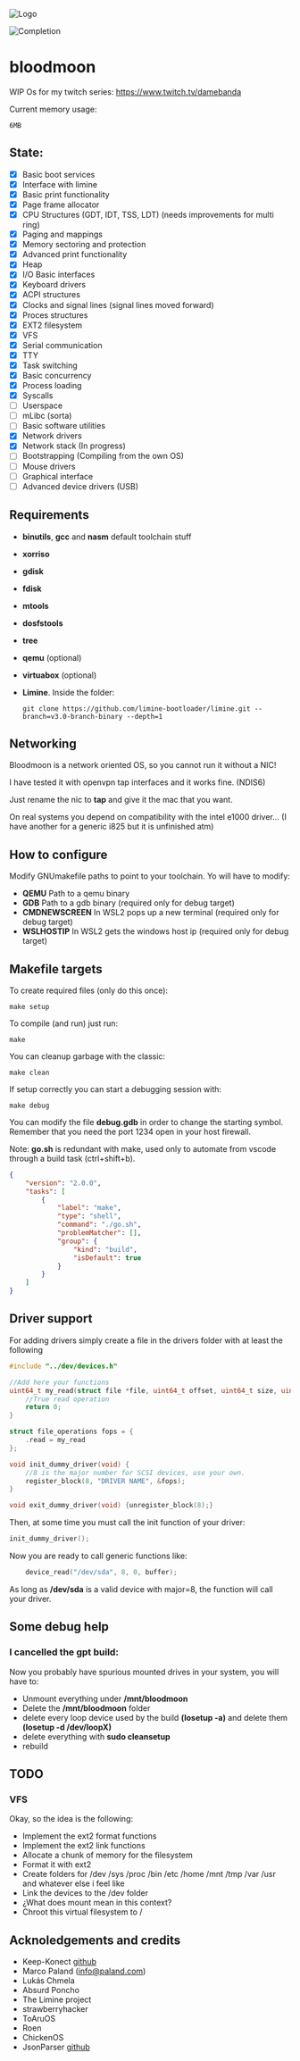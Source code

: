 ![Logo](https://github.com/TretornESP/bloodmoon/raw/main/logo.png)

![Completion](https://github.com/TretornESP/bloodmoon/raw/main/badge.svg)

# bloodmoon


WIP Os for my twitch series: https://www.twitch.tv/damebanda

Current memory usage:
```
6MB
```

## State:

- [x] Basic boot services
- [x] Interface with limine
- [x] Basic print functionality
- [x] Page frame allocator
- [x] CPU Structures (GDT, IDT, TSS, LDT) (needs improvements for multi ring)
- [x] Paging and mappings
- [x] Memory sectoring and protection
- [x] Advanced print functionality
- [x] Heap
- [x] I/O Basic interfaces
- [x] Keyboard drivers
- [x] ACPI structures
- [x] Clocks and signal lines (signal lines moved forward)
- [x] Proces structures
- [x] EXT2 filesystem
- [x] VFS
- [x] Serial communication
- [x] TTY
- [X] Task switching
- [X] Basic concurrency
- [X] Process loading
- [X] Syscalls
- [ ] Userspace
- [ ] mLibc (sorta)
- [ ] Basic software utilities
- [X] Network drivers
- [X] Network stack (In progress)
- [ ] Bootstrapping (Compiling from the own OS)
- [ ] Mouse drivers
- [ ] Graphical interface
- [ ] Advanced device drivers (USB)

## Requirements

- **binutils**, **gcc** and **nasm** default toolchain stuff

- **xorriso**

- **gdisk**

- **fdisk**

- **mtools**

- **dosfstools**

- **tree**

- **qemu** (optional)

- **virtuabox** (optional)

- **Limine**. Inside the folder:

      git clone https://github.com/limine-bootloader/limine.git --branch=v3.0-branch-binary --depth=1

## Networking

Bloodmoon is a network oriented OS, so you cannot run it without a NIC!

I have tested it with openvpn tap interfaces and it works fine. (NDIS6)

Just rename the nic to **tap** and give it the mac that you want.

On real systems you depend on compatibility with the intel e1000 driver...
(I have another for a generic i825 but it is unfinished atm)

## How to configure

Modify GNUmakefile paths to point to your toolchain.
Yo will have to modify:

- **QEMU** Path to a qemu binary
- **GDB** Path to a gdb binary (required only for debug target)
- **CMDNEWSCREEN** In WSL2 pops up a new terminal (required only for debug target)
- **WSLHOSTIP** In WSL2 gets the windows host ip (required only for debug target)

## Makefile targets

To create required files (only do this once):
    
    make setup

To compile (and run) just run:

    make

You can cleanup garbage with the classic:

    make clean

If setup correctly you can start a debugging session with:

    make debug

You can modify the file **debug.gdb** in order to change the starting symbol.
Remember that you need the port 1234 open in your host firewall.

Note: **go.sh** is redundant with make, used only to automate from vscode through
a build task (ctrl+shift+b).

```json
{
    "version": "2.0.0",
    "tasks": [
        {
            "label": "make",
            "type": "shell",
            "command": "./go.sh",
            "problemMatcher": [],
            "group": {
                "kind": "build",
                "isDefault": true
            }
        }
    ]
}
```

## Driver support

For adding drivers simply create a file in the drivers folder with at least the following

```c
#include "../dev/devices.h"

//Add here your functions
uint64_t my_read(struct file *file, uint64_t offset, uint64_t size, uint8_t *buffer) {
    //True read operation
    return 0;
}

struct file_operations fops = {
    .read = my_read
};

void init_dummy_driver(void) {
    //8 is the major number for SCSI devices, use your own.
    register_block(8, "DRIVER NAME", &fops);
}

void exit_dummy_driver(void) {unregister_block(8);}
```

Then, at some time you must call the init function of your driver:

```c
init_dummy_driver();

```

Now you are ready to call generic functions like:

```c
    device_read("/dev/sda", 8, 0, buffer);
```

As long as **/dev/sda** is a valid device with major=8, the function will call your driver.

## Some debug help

### I cancelled the gpt build:

Now you probably have spurious mounted drives in your system, you will have to:

- Unmount everything under **/mnt/bloodmoon**
- Delete the **/mnt/bloodmoon** folder
- delete every loop device used by the build **(losetup -a)** and delete them **(losetup -d /dev/loopX)**
- delete everything with **sudo cleansetup**
- rebuild

## TODO

### VFS

Okay, so the idea is the following:

- Implement the ext2 format functions
- Implement the ext2 link functions
- Allocate a chunk of memory for the filesystem
- Format it with ext2
- Create folders for /dev /sys /proc /bin /etc /home /mnt /tmp /var /usr and whatever else i feel like
- Link the devices to the /dev folder
- ¿What does mount mean in this context?
- Chroot this virtual filesystem to /

## Acknoledgements and credits

- Keep-Konect [github](https://github.com/Keep-Konect)
- Marco Paland (info@paland.com)
- Lukás Chmela
- Absurd Poncho
- The Limine project
- strawberryhacker
- ToAruOS
- Roen
- ChickenOS
- JsonParser [github](https://github.com/json-parser/json-parser/)
